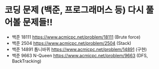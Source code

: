 # 코딩 문제 (백준, 프로그래머스 등) 다시 풀어볼 문제들!! 

- 백준 18111 https://www.acmicpc.net/problem/18111  (Brute force) 
- 백준 2504 https://www.acmicpc.net/problem/2504 (Stack)
- 백준 14891 톱니바퀴 https://www.acmicpc.net/problem/14891 (구현)
- 백준 9663 N-Queen https://www.acmicpc.net/problem/9663 (DFS, BackTracking)
